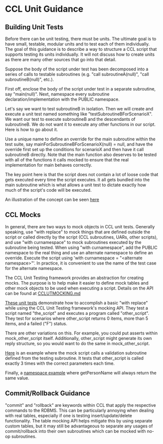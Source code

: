 # CCL Unit Guidance

## Building Unit Tests

Before there can be unit testing, there must be units. The ultimate goal is to have small, testable, modular units and to test each of them individually. The goal of this guidance is to describe a way to structure a CCL script that supports testing its units individually. It will not discuss how to create units as there are many other sources that go into that detail.
 
Suppose the body of the script under test has been decomposed into a series of calls to testable subroutines (e.g. "call subroutineA(null)", "call subroutineB(null)", etc.).
 
First off, enclose the body of the script under test in a separate subroutine, say "main(null)".  Next, namespace every subroutine declaration/implementation with the PUBLIC namespace.
 
Let's say we want to test subroutineB in isolation.  Then we will create and execute a unit test named something like "testSubroutineBForScenarioX".  We want our test to execute subroutineB and the descendants of subroutineB. We do not want it to execute any other functions in our script. Here is how to go about it.
 
Use a unique name to define an override for the main subroutine within the test suite, say mainForSubroutineBForScenarioX(null) = null, and have the override first set up the conditions for scenarioX and then have it call subroutineB directly.  Note that the main function also deserves to be tested with all of the functions it calls mocked to ensure that the real implementation for main behaves correctly.
 
The key point here is that the script does not contain a lot of loose code that gets executed every time the script executes. It all gets bundled into the main subroutine which is what allows a unit test to dictate exactly how much of the script's code will be executed.

An illustration of the concept can be seen [here](./examples/basic_example.inc) 

## CCL Mocks

In general, there are two ways to mock objects in CCL unit tests.  Generally speaking, use "with replace" to mock things that are defined outside the script or called directly by the script (CCL subroutines, UARs, other scripts), and use "with curnamespace" to mock subroutines executed by the subroutine being tested.  When using "with curnamespace", add the PUBLIC namespace to the real thing and use an alternate namespace to define an override.  Execute the script using 'with curnamespace = "\<alternate namespace\>"'.  In practice, it is convenient to use the name of the test case for the alternate namespace.
    
The CCL Unit Testing framework provides an abstraction for creating mocks.  The purpose is to help make it easier to define mock tables and other mock objects to be used when executing a script.  Details on the API can be found at [CCLUTMOCKING.md](../CCLUTMOCKING.md)

[These unit tests](./examples/mocking_api.inc) demonstrate how to accomplish a basic "with replace" while using the CCL Unit Testing framework's mocking API.  They test a script named "the_script" and executes a program called "other_script".  They test for scenarios where other_script returns 0 items, more than 5 items, and a failed ("F") status.

There are other variations on this.  For example, you could put asserts within mock_other_script itself.  Additionally, other_script might generate its own reply structure, so you would want to do the same in mock_other_script.

[Here](./examples/validation_subroutine.inc) is an example where the mock script calls a validation subroutine defined from the testing subroutine.  It tests that other_script is called exactly 3 times with the correct parameters each time.

Finally, a [namespace example](./examples/using_namespaces.inc) where getPersonName will always return the same value.

## Commit/Rollback Guidance

"commit" and "rollback" are keywords within CCL that apply the respective commands to the RDBMS.  This can be particularly annoying when dealing with real tables, especially if one is testing insert/update/delete functionality.  The table mocking API helps mitigate this by using separate custom tables, but it may still be advantageous to separate any usages of commit/rollback into their own subroutines which can be mocked with no-op subroutines.

